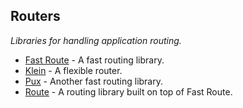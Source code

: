 ## Routers
*Libraries for handling application routing.*
* [Fast Route](https://github.com/nikic/FastRoute) - A fast routing library.
* [Klein](https://github.com/chriso/klein.php) - A flexible router.
* [Pux](https://github.com/c9s/Pux) - Another fast routing library.
* [Route](https://github.com/thephpleague/route) - A routing library built on top of Fast Route.
